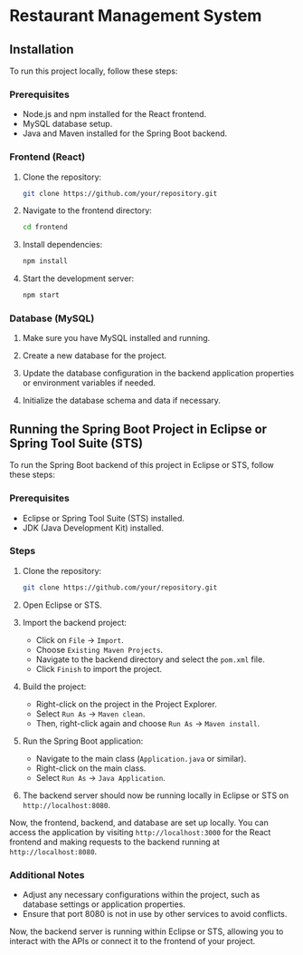 # Restaurant Management System

## Installation

To run this project locally, follow these steps:

### Prerequisites

- Node.js and npm installed for the React frontend.
-  MySQL database setup.
- Java and Maven installed for the Spring Boot backend.

### Frontend (React)

1. Clone the repository:

    ```bash
    git clone https://github.com/your/repository.git
    ```
    
2. Navigate to the frontend directory:

    ```bash
    cd frontend
    ```

3. Install dependencies:

    ```bash
    npm install
    ```

4. Start the development server:

    ```bash
    npm start
    ```
### Database (MySQL)

1. Make sure you have MySQL installed and running.

2. Create a new database for the project.

3. Update the database configuration in the backend application properties or environment variables if needed.

4. Initialize the database schema and data if necessary.


## Running the Spring Boot Project in Eclipse or Spring Tool Suite (STS)

To run the Spring Boot backend of this project in Eclipse or STS, follow these steps:

### Prerequisites

- Eclipse or Spring Tool Suite (STS) installed.
- JDK (Java Development Kit) installed.

### Steps

1. Clone the repository:

    ```bash
    git clone https://github.com/your/repository.git
    ```

2. Open Eclipse or STS.

3. Import the backend project:

    - Click on `File` -> `Import`.
    - Choose `Existing Maven Projects`.
    - Navigate to the backend directory and select the `pom.xml` file.
    - Click `Finish` to import the project.

4. Build the project:

    - Right-click on the project in the Project Explorer.
    - Select `Run As` -> `Maven clean`.
    - Then, right-click again and choose `Run As` -> `Maven install`.

5. Run the Spring Boot application:

    - Navigate to the main class (`Application.java` or similar).
    - Right-click on the main class.
    - Select `Run As` -> `Java Application`.

6. The backend server should now be running locally in Eclipse or STS on `http://localhost:8080`.


Now, the frontend, backend, and database are set up locally. You can access the application by visiting `http://localhost:3000` for the React frontend and making requests to the backend running at `http://localhost:8080`.


### Additional Notes

- Adjust any necessary configurations within the project, such as database settings or application properties.
- Ensure that port 8080 is not in use by other services to avoid conflicts.

Now, the backend server is running within Eclipse or STS, allowing you to interact with the APIs or connect it to the frontend of your project.



